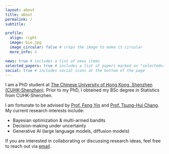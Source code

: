 ```yaml
---
layout: about
title: about
permalink: /
subtitle:

profile:
  align: right
  image: bio.jpg
  image_circular: false # crops the image to make it circular
  more_info: >

news: true # includes a list of news items
selected_papers: true # includes a list of papers marked as "selected={true}"
social: true # includes social icons at the bottom of the page
---
```

I am a PhD student at [The Chinese University of Hong Kong, Shenzhen (CUHK-Shenzhen)](https://cuhk.edu.cn/en/). Prior to my PhD, I obtained my BSc degree in Statistics from CUHK-Shenzhen.

I am fortunate to be advised by [Prof. Feng Yin](https://sse.cuhk.edu.cn/en/faculty/yinfeng) and [Prof. Tsung-Hui Chang](https://sse.cuhk.edu.cn/en/faculty/tsunghuichang). My current research interests include:
- Bayesian optimization & multi-armed bandits
- Decision-making under uncertainty
- Generative AI (large language models, diffusion models)

If you are interested in collaborating or discussing research ideas, feel free to reach out via [email](mailto:richardsuwandi@link.cuhk.edu.cn).

<!-- I am currently pursuing my PhD in Computer and Information Engineering at [The Chinese University of Hong Kong, Shenzhen (CUHK-Shenzhen)](https://cuhk.edu.cn/en/), under the supervision of [Prof. Feng Yin](https://sse.cuhk.edu.cn/en/faculty/yinfeng) and [Prof. Tsung-Hui Chang](https://sse.cuhk.edu.cn/en/faculty/tsunghuichang). Prior to my PhD studies, I obtained my BSc degree in Statistics from CUHK-Shenzhen in 2023. -->